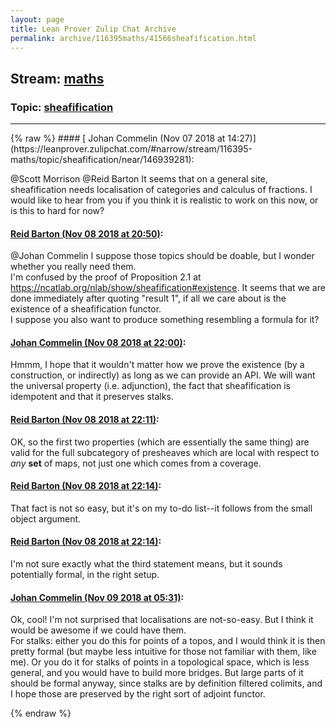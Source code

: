 ```yaml
---
layout: page
title: Lean Prover Zulip Chat Archive 
permalink: archive/116395maths/41566sheafification.html
---
```


## Stream: [maths](https://leanprover-community.github.io/archive/116395maths/index.html)
### Topic: [sheafification](https://leanprover-community.github.io/archive/116395maths/41566sheafification.html)

---

<base href="https://leanprover.zulipchat.com">
{% raw %}
#### [ Johan Commelin (Nov 07 2018 at 14:27)](https://leanprover.zulipchat.com/#narrow/stream/116395-maths/topic/sheafification/near/146939281):
<p><span class="user-mention" data-user-id="110087">@Scott Morrison</span> <span class="user-mention" data-user-id="110032">@Reid Barton</span> It seems that on a general site, sheafification needs localisation of categories and calculus of fractions. I would like to hear from you if you think it is realistic to work on this now, or is this to hard for now?</p>

#### [ Reid Barton (Nov 08 2018 at 20:50)](https://leanprover.zulipchat.com/#narrow/stream/116395-maths/topic/sheafification/near/147324157):
<p><span class="user-mention" data-user-id="112680">@Johan Commelin</span> I suppose those topics should be doable, but I wonder whether you really need them.<br>
I'm confused by the proof of Proposition 2.1 at <a href="https://ncatlab.org/nlab/show/sheafification#existence" target="_blank" title="https://ncatlab.org/nlab/show/sheafification#existence">https://ncatlab.org/nlab/show/sheafification#existence</a>. It seems that we are done immediately after quoting "result 1", if all we care about is the existence of a sheafification functor.<br>
I suppose you also want to produce something resembling a formula for it?</p>

#### [ Johan Commelin (Nov 08 2018 at 22:00)](https://leanprover.zulipchat.com/#narrow/stream/116395-maths/topic/sheafification/near/147328855):
<p>Hmmm, I hope that it wouldn't matter how we prove the existence (by a construction, or indirectly) as long as we can provide an API. We will want the universal property (i.e. adjunction), the fact that sheafification is idempotent and that it preserves stalks.</p>

#### [ Reid Barton (Nov 08 2018 at 22:11)](https://leanprover.zulipchat.com/#narrow/stream/116395-maths/topic/sheafification/near/147329569):
<p>OK, so the first two properties (which are essentially the same thing) are valid for the full subcategory of presheaves which are local with respect to <em>any</em> <strong>set</strong> of maps, not just one which comes from a coverage.</p>

#### [ Reid Barton (Nov 08 2018 at 22:14)](https://leanprover.zulipchat.com/#narrow/stream/116395-maths/topic/sheafification/near/147329726):
<p>That fact is not so easy, but it's on my to-do list--it follows from the small object argument.</p>

#### [ Reid Barton (Nov 08 2018 at 22:14)](https://leanprover.zulipchat.com/#narrow/stream/116395-maths/topic/sheafification/near/147329769):
<p>I'm not sure exactly what the third statement means, but it sounds potentially formal, in the right setup.</p>

#### [ Johan Commelin (Nov 09 2018 at 05:31)](https://leanprover.zulipchat.com/#narrow/stream/116395-maths/topic/sheafification/near/147350219):
<p>Ok, cool! I'm not surprised that localisations are not-so-easy. But I think it would be awesome if we could have them.<br>
For stalks: either you do this for points of a topos, and I would think it is then pretty formal (but maybe less intuitive for those not familiar with them, like me). Or you do it for stalks of points in a topological space, which is less general, and you would have to build more bridges. But large parts of it should be formal anyway, since stalks are by definition filtered colimits, and I hope those are preserved by the right sort of adjoint functor.</p>


{% endraw %}
